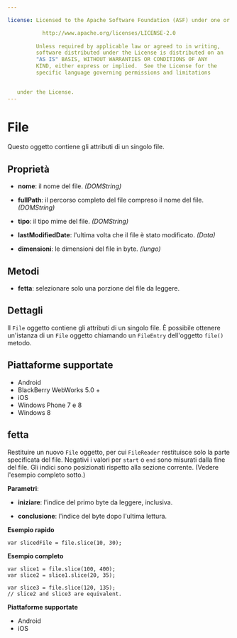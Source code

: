 ```yaml
---

license: Licensed to the Apache Software Foundation (ASF) under one or more contributor license agreements. See the NOTICE file distributed with this work for additional information regarding copyright ownership. The ASF licenses this file to you under the Apache License, Version 2.0 (the "License"); you may not use this file except in compliance with the License. You may obtain a copy of the License at

           http://www.apache.org/licenses/LICENSE-2.0
    
         Unless required by applicable law or agreed to in writing,
         software distributed under the License is distributed on an
         "AS IS" BASIS, WITHOUT WARRANTIES OR CONDITIONS OF ANY
         KIND, either express or implied.  See the License for the
         specific language governing permissions and limitations
    

   under the License.
---
```


# File

Questo oggetto contiene gli attributi di un singolo file.

## Proprietà

*   **nome**: il nome del file. *(DOMString)*

*   **fullPath**: il percorso completo del file compreso il nome del file. *(DOMString)*

*   **tipo**: il tipo mime del file. *(DOMString)*

*   **lastModifiedDate**: l'ultima volta che il file è stato modificato. *(Data)*

*   **dimensioni**: le dimensioni del file in byte. *(lungo)*

## Metodi

*   **fetta**: selezionare solo una porzione del file da leggere.

## Dettagli

Il `File` oggetto contiene gli attributi di un singolo file. È possibile ottenere un'istanza di un `File` oggetto chiamando un `FileEntry` dell'oggetto `file()` metodo.

## Piattaforme supportate

*   Android
*   BlackBerry WebWorks 5.0 +
*   iOS
*   Windows Phone 7 e 8
*   Windows 8

## fetta

Restituire un nuovo `File` oggetto, per cui `FileReader` restituisce solo la parte specificata del file. Negativi i valori per `start` o `end` sono misurati dalla fine del file. Gli indici sono posizionati rispetto alla sezione corrente. (Vedere l'esempio completo sotto.)

**Parametri**:

*   **iniziare**: l'indice del primo byte da leggere, inclusiva.

*   **conclusione**: l'indice del byte dopo l'ultima lettura.

**Esempio rapido**

    var slicedFile = file.slice(10, 30);
    

**Esempio completo**

    var slice1 = file.slice(100, 400);
    var slice2 = slice1.slice(20, 35);
    
    var slice3 = file.slice(120, 135);
    // slice2 and slice3 are equivalent.
    

**Piattaforme supportate**

*   Android
*   iOS